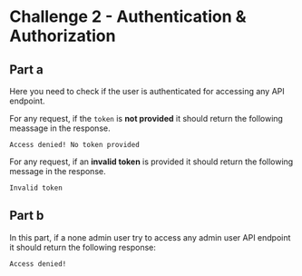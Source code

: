# Challenge 2 - Authentication & Authorization

## Part a

Here you need to check if the user is authenticated for accessing any API endpoint.

For any request, if the `token` is **not provided** it should return the following meassage in the response.

```text
Access denied! No token provided
```
For any request, if an **invalid token** is provided it should return the following message in the response.

```text
Invalid token
```
## Part b

In this part, if a none admin user try to access any admin user API endpoint it should return the following response:

```text
Access denied!
```
